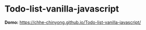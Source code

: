 # Todo-list-vanilla-javascript

**Domo:** https://chhe-chinyong.github.io/Todo-list-vanilla-javascript/
